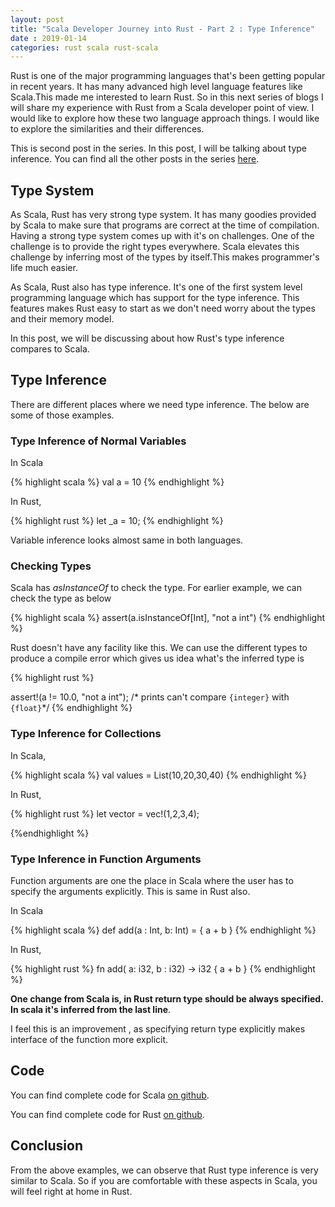```yaml
---
layout: post
title: "Scala Developer Journey into Rust - Part 2 : Type Inference"
date : 2019-01-14
categories: rust scala rust-scala
---
```

Rust is one of the major programming languages that's been getting popular in recent years. It has many advanced high level language features like Scala.This made me interested to learn Rust. So in this next series of blogs I will share my experience with Rust from a Scala developer point of view. I would like to explore how these two language approach things. I would like to explore the similarities and their differences.

This is second post in the series. In this post, I will be talking about type inference. You can find all the other posts in the series [here](/categories/rust-scala).


## Type System

As Scala, Rust has very strong type system. It has many goodies provided by Scala to make sure that programs are correct at the time of compilation. Having a strong type system comes up with it's on challenges. One of the challenge is to provide the right types everywhere. Scala elevates this challenge by inferring most of the types by itself.This makes programmer's life much easier.

As Scala, Rust also has type inference. It's one of the first system level programming language which has support for the type inference. This features makes Rust easy to start as we don't need worry about the types and their memory model.

In this post, we will be discussing about how Rust's type inference compares to Scala.

## Type Inference
There are different places where we need type inference. The below are some of those examples.

### Type Inference of Normal Variables

In Scala 

{% highlight scala %}
val a = 10
{% endhighlight %}

In Rust,

{% highlight rust %}
  let _a = 10;
{% endhighlight %}

Variable inference looks almost same in both languages.


### Checking Types

Scala has *asInstanceOf* to check the type. For earlier example, we can check the type as below

{% highlight scala %}
assert(a.isInstanceOf[Int], "not a int")
{% endhighlight %}

Rust doesn't have any facility like this. We can use the different types to produce a compile error which gives us idea what's the inferred type is 

{% highlight rust %}

assert!(a != 10.0, "not a int");
/* prints can't compare `{integer}` with `{float}`*/
{% endhighlight %}

### Type Inference for Collections

In Scala,

{% highlight scala %}
    val values = List(10,20,30,40)
{% endhighlight %}

In Rust,

{% highlight rust %}
let vector = vec!(1,2,3,4);

{%endhighlight %}
### Type Inference in Function Arguments

Function arguments are one the place in Scala where the user has to specify the arguments explicitly. This is same in Rust also.

In Scala

{% highlight scala %}
def add(a : Int, b: Int) = {
    a + b
}
{% endhighlight %}

In Rust,

{% highlight rust %}
fn add( a: i32, b : i32) -> i32 {
    a + b
}
{% endhighlight %}

**One change from Scala is, in Rust return type should be always specified. In scala it's inferred from the last line**.

I feel this is an improvement , as specifying return type explicitly makes interface of the function more explicit.


## Code

You can find complete code for Scala [on github](https://github.com/phatak-dev/Rust-scala/blob/master/scala/src/main/scala/com/madhukaraphatak/scala/simple/TypeInference.scala).

You can find complete code for Rust [on github](https://github.com/phatak-dev/Rust-scala/blob/master/Rust/simple/src/main.rs).

## Conclusion

From the above examples, we can observe that Rust type inference is very similar to Scala. So if you are comfortable with these aspects in Scala, you will feel right at home in Rust.
